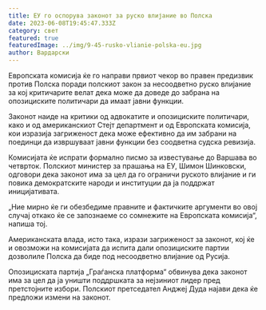 ```yaml
---
title: ЕУ го оспорува законот за руско влијание во Полска
date: 2023-06-08T19:45:47.333Z
category: свет
featured: true
featuredImage: ../img/9-45-rusko-vlianie-polska-eu.jpg
author: Вардарски
---
```

Европската комисија ќе го направи првиот чекор во правен предизвик против Полска поради полскиот закон за несоодветно руско влијание за кој критичарите велат дека може да доведе до забрана на опозициските политичари да имаат јавни функции.

Законот наиде на критики од адвокатите и опозициските политичари, како и од американскиот Стејт департмент и од Европската комисија, кои изразија загриженост дека може ефективно да им забрани на поединци да извршуваат јавни функции без соодветна судска ревизија.

Комисијата ќе испрати формално писмо за известување до Варшава во четврток. Полскиот министер за прашања на ЕУ, Шимон Шинковски, одговори дека законот има за цел да го ограничи руското влијание и ги повика демократските народи и институции да ја поддржат иницијативата.

„Ние мирно ќе ги обезбедиме правните и фактичките аргументи во овој случај откако ќе се запознаеме со сомнежите на Европската комисија“, напиша тој.

Американската влада, исто така, изрази загриженост за законот, кој ќе и овозможи на комисијата да испита дали опозициските партии дозволиле Полска да биде под несоодветно влијание од Русија.

Опозициската партија „Граѓанска платформа“ обвинува дека законот има за цел да ја уништи поддршката за нејзиниот лидер пред претстојните избори. Полскиот претседател Анджеј Дуда најави дека ќе предложи измени на законот.